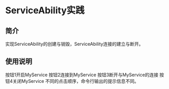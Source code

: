 # ServiceAbility实践
## 简介
实现ServiceAbility的创建与销毁，ServiceAbility连接的建立与断开。
## 使用说明
按钮1开启MyService
按钮2连接到MyService
按钮3断开与MyService的连接
按钮4关闭MyService
不同的点击顺序，命令行输出的提示信息不同。
